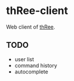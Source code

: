 thRee-client
============

Web client of [thRee](https://github.com/caasi/thRee).

TODO
----

*   user list
*   command history
*   autocomplete
